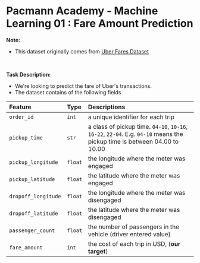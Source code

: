 # Pacmann Academy - Machine Learning 01 : Fare Amount Prediction
**Note:**
- This dataset originally comes from [Uber Fares Dataset](https://www.kaggle.com/datasets/yasserh/uber-fares-dataset)

<br>

**Task Description:**
- We're looking to predict the fare of Uber's transactions.
- The dataset contains of the following fields

<center>

|Feature|Type|Descriptions|
|:--|:--|:--|
|`order_id`| `int` | a unique identifier for each trip|
|`pickup_time` | `str` | a class of pickup time. `04-10`, `10-16`, `16-22`, `22-04`. E.g. `04-10` means the pickup time is between 04.00 to 10.00|
| `pickup_longitude` | `float` | the longitude where the meter was engaged|
| `pickup_latitude` | `float` | the latitude where the meter was engaged|
| `dropoff_longitude` | `float` | the longitude where the meter was disengaged|
| `dropoff_latitude` | `float` | the latitude where the meter was disengaged|
| `passenger_count` | `float` | the number of passengers in the vehicle (driver entered value)|
| `fare_amount` | `int` | the cost of each trip in USD, (**our target**)|
